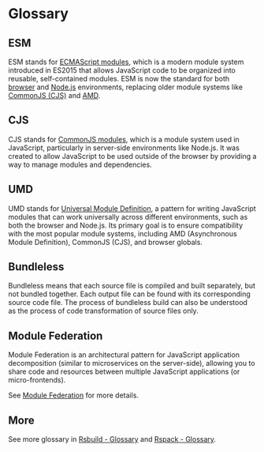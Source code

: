 # Glossary

## ESM

ESM stands for [ECMAScript modules](https://nodejs.org/api/esm.html#modules-ecmascript-modules), which is a modern module system introduced in ES2015 that allows JavaScript code to be organized into reusable, self-contained modules. ESM is now the standard for both [browser](https://developer.mozilla.org/en-US/docs/Web/JavaScript/Guide/Modules) and [Node.js](https://nodejs.org/api/esm.html) environments, replacing older module systems like [CommonJS (CJS)](https://nodejs.org/api/modules.html) and [AMD](https://requirejs.org/docs/whyamd.html).

## CJS

CJS stands for [CommonJS modules](https://nodejs.org/api/modules.html#modules-commonjs-modules), which is a module system used in JavaScript, particularly in server-side environments like Node.js. It was created to allow JavaScript to be used outside of the browser by providing a way to manage modules and dependencies.

## UMD

UMD stands for [Universal Module Definition](https://github.com/umdjs/umd), a pattern for writing JavaScript modules that can work universally across different environments, such as both the browser and Node.js. Its primary goal is to ensure compatibility with the most popular module systems, including AMD (Asynchronous Module Definition), CommonJS (CJS), and browser globals.

## Bundleless

Bundleless means that each source file is compiled and built separately, but not bundled together. Each output file can be found with its corresponding source code file. The process of bundleless build can also be understood as the process of code transformation of source files only.

## Module Federation

Module Federation is an architectural pattern for JavaScript application decomposition (similar to microservices on the server-side), allowing you to share code and resources between multiple JavaScript applications (or micro-frontends).

See [Module Federation](https://rsbuild.rs/guide/advanced/module-federation) for more details.

## More

See more glossary in [Rsbuild - Glossary](https://rsbuild.rs/guide/start/glossary) and [Rspack - Glossary](https://rspack.rs/misc/glossary).
